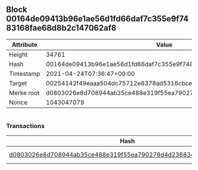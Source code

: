 ## Block 00164de09413b96e1ae56d1fd66daf7c355e9f7483168fae68d8b2c147062af8

Attribute | Value
--- | ---
Height | 34761
Hash | 00164de09413b96e1ae56d1fd66daf7c355e9f7483168fae68d8b2c147062af8
Timestamp | 2021-04-24T07:36:47+00:00
Target | 00254142f49eaaa504dc75712e8378ad5316cbcead634704b3734b6271167cc4
Merke root | d0803026e8d708944ab35ce488e319f55ea790278d4d236834c879d5f2013284
Nonce | 1043047079

```

```

### Transactions

Hash | Amount
--- | ---
[d0803026e8d708944ab35ce488e319f55ea790278d4d236834c879d5f2013284](d0803026e8d708944ab35ce488e319f55ea790278d4d236834c879d5f2013284.md) | 10.00000000 SKEPTI 
